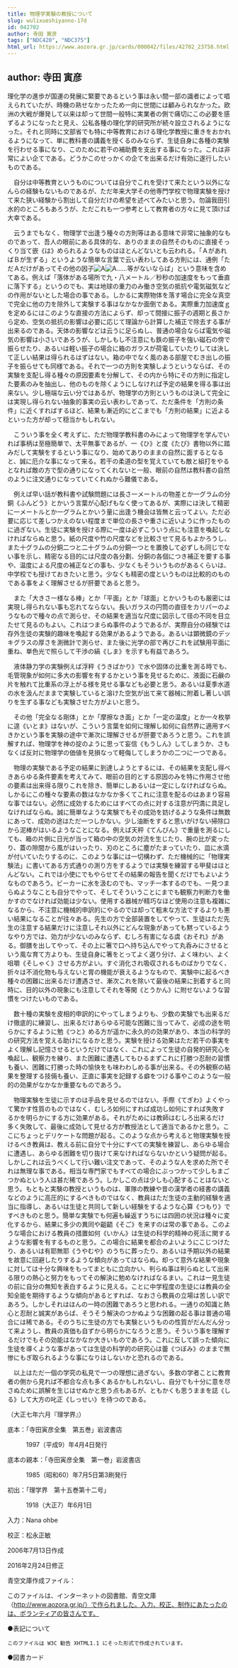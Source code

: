 ```yaml
---
title: 物理学実験の教授について
slug: wulixueshiyanno-17d
id: 042702
author: 寺田 寅彦
tags: ["NDC420", "NDC375"]
html_url: https://www.aozora.gr.jp/cards/000042/files/42702_23758.html
---
```


## author: 寺田 寅彦

理化学の進歩が国運の発展に緊要であるという事は永い間一部の識者によって唱えられていたが、時機の熟せなかったため一向に世間には顧みられなかった。欧洲の大戦が爆発して以来は却って世間一般特に実業者の側で痛切にこの必要を感ずるようになったと見え、公私各種の理化学的研究所が続々設立されるようになった。それと同時に文部省でも特に中等教育における理化学教授に重きをおかれるようになって、単に教科書の講義を授くるのみならず、生徒自身に各種の実験を行わせる事になり、このために若干の補助費を支出する事になった。これは非常によい企てである。どうかこのせっかくの企てを出来るだけ有効に遂行したいものである。

　自分は中等教育というものについては自分でこれを受けて来たという以外になんらの経験もないものであるが、ただ年来大学その他専門学校で物理実験を授けて来た狭い経験から割出して自分だけの希望を述べてみたいと思う。勿論我田引水的のところもあろうが、ただこれも一つ参考として教育者の方々に見て頂けば大幸である。

　云うまでもなく、物理学で出逢う種々の方則等はある意味で非常に抽象的なものであって、吾人の眼前にある具体的な、ありのままの自然そのものに直接そっくり当て嵌《は》められるようなものはほとんどないとも云われる。「ＡがあればＢが生ずる」というような簡単な言葉で云い表わしてある方則には、通例「ただＡだけがあってその他の因子![A](https://www.aozora.gr.jp/cards/000042/files/fig42702_01.png)![A](https://www.aozora.gr.jp/cards/000042/files/fig42702_02.png)……等がないならば」という意味を含めてある。例えば「落体がある場所で九・八メートル／秒秒の加速度をもって垂直に落下する」というのでも、実は地球の重力のみ働き空気の抵抗や電気磁気などの作用がないとした場合の事である。しかるに実際物体を落す場合に完全な真空で完全に他の力を除外して実験する事はなかなか面倒である。実際重力加速度ｇを定めるにはこのような直接の方法によらず、却って間接に振子の週期と長さから定め、空気の抵抗の影響は必要に応じて理論から計算した補正で除去する事が出来るのである。天体の影響などは云うに足らぬし、普通の場合ならば電気や磁気の影響は小さいであろうが、しかしもし不注意にも鉄の振子を強い磁石の傍で振らせたり、あるいは軽い振子の場合に箱のガラスが荷電していたりしては決して正しい結果は得られるはずはない。箱の中でなく風のある部屋でむき出しの振子を振らせても同様である。それで一つの方則を実験しようというならば、その実験を支配し得る種々の原因要素を分解して、その内から特にその方則に指定した要素のみを抽出し、他のものを除くようにしなければ予定の結果を得る事は出来ない。少し極端な云い分ではあるが、物理学の方則というものは決して完全には実現し得られない抽象的事実の云い表わしであって、ただ条件を「方則の条件」に近くすればするほど、結果も漸近的にどこまでも「方則の結果」に近よるといった方が却って穏当かもしれない。

　こういう事を全く考えずに、ただ物理学教科書のみによって物理学を学んでいれば事柄は至極簡単で、太平無事であるが、一《ひ》と度《たび》書物以外に踏みだして実験をするという事になり、始めてありのままの自然に面するとなると、誠に厄介な事になって来る。若干の柔道の型を覚えていても敵と組打をやるとなれば敵の方で型の通りになってくれないと一般、眼前の自然は教科書の自然のように注文通りになっていてくれぬから難儀である。

　例えば早い話が教科書や試験問題には長さ一メートルの物差とか一グラムの分銅《ふんどう》とかいう言葉が心配げもなく使ってあるが、実際には決して精密に一メートルとか一グラムとかいう量に出逢う機会は皆無と云ってよい。ただ必要に応じて差しつかえのない程度まで単位の長さや重さに近いように作ったものに過ぎない。生徒に実験を授ける際に一度は必ずこういう点にも注意を喚起しなければならぬと思う。紙の尺度や竹の尺度などを比較させて見るもよかろうし、また十グラムの分銅二つと二十グラムの分銅一つとを置換して必ずしも同じでない事を示し、精密なる目的には尺度の各分劃、分銅の各個につき補正を要する事や、温度による尺度の補正などの事も、少なくもそういうものがあるくらいは、中学校でも授けておきたいと思う。少なくも精密の度というものは比較的のものである事をよく理解させるが肝要であると思う。

　また「大きさ一様なる棒」とか「平面」とか「球面」とかいうものも厳密には実現し得られない事も忘れてならない。長いガラスの円筒の直径をカリパーのようなもので種々の点で測らせ、その結果を適当な尺度に図示して径の不同を目立たせて見るのもよい。これはつまらぬ事件のようであるが、実際自分の経験では存外生徒の実験的趣味を喚起する効果があるようである。あるいは顕微鏡のデッキグラスの厚さを測微計で測らせ、また後に光学の部で再びこれを試験用平面に重ね、単色光で照らして干渉の縞《しま》を示すも有益であろう。

　液体静力学の実験例えば浮秤《うきばかり》で水や固体の比重を測る時でも、毛管現象が如何に多大の影響を有するかという事を見せるために、液面に石鹸の片を触れて比重系の浮上がる様を見せる事なども必要と思う。あるいは夏季水道の水を汲んだままで実験していると溶けた空気が出て来て器械に附着し著しい誤りを生ずる事なども実験させた方がよいと思う。

　その他「完全なる剛体」とか「摩擦なき面」とか「一定の温度」とか一々枚挙に遑《いとま》はないが、こういう言葉を如何に理解し如何に自然界に適用すべきかという事を実験の途中で漸次に理解させるが肝要であろうと思う。これを誤解すれば、物理学を神の掟のように思って妄信《もうしん》してしまうか、さもなくば反対に物理学の価値を見損なって軽侮してしまうかの二つに一つである。

　物理の実験である予定の結果に到達しようとするには、その結果を支配し得べきあらゆる条件要素を考えてみて、眼前の目的とする原因のみを特に作用させ他の要素は出来得る限りこれを除き、簡単にしあるいは一定にしなければならぬ。しかるにこの種々な要素の数はなかなか多くてこれに注意を配るのはあまり容易な事ではない。必然に成効するためにはすべての点に対する注意が円満に具足しなければならぬ。誠に簡単なような実験でもその成効を妨げるような条件は無数にあって、成効の途はただ一つしかない。少し油断をすると思いがけない掃除口から泥棒がはいるようなことになる。例えば天秤《てんびん》で重量を測るにしても、箱の片側に日光が当って箱の中の空気の対流を生じたり、腕の比が変ったり、蓋の隙間から風がはいったり、刃のところに塵がたまっていたり、皿に水滴が付いていたりするのに、このような事には一切構わず、ただ機械的に「物理実験法」に書いてある方式通りの測り方をするようでは実験を練習する甲斐はほとんどない。これでは小使にでもやらせてその結果の報告を聞くだけでもよいようなものであろう。ビーカーに水を汲むのでも、マッチ一本するのでも、一見つまらぬようなことも自分でやって、そしてそういうことにまでも観察力判断力を働かすのでなければ効能は少ない。使用する器械が精巧なほど使用の注意も複雑になるから、不注意に機械的申訳的にやるのでは却って粗末な方法でするよりも悪い結果になることが往々ある。先生の方で全部装置をしてやって、生徒はただ先生の注意する結果だけに注意しそれ以外にどんな現象があっても黙っているようなやり方では、効力が少ないのみならず、むしろ有害になる虞《おそれ》がある。御膳を出してやって、その上に箸で口へ持ち込んでやって丸呑みにさせるという風な育て方よりも、生徒自身に箸をとってよく選り分け、よく味わい、よく咀嚼《そしゃく》させる方がよい。すぐ消化され吸収されるものばかりでなく、折々は不消化物も与えないと胃の機能が衰えるようなもので、実験中に起るべき種々の困難に出来るだけ遭遇させ、漸次これを除いて最後の結果に到着すると同時に、目的以外の現象にも注意してそれを等閑《とうかん》に附せないような習慣をつけたいものである。

　数十種の実験を皮相的申訳的にやってしまうよりも、少数の実験でも出来るだけ徹底的に練習し、出来るだけあらゆる可能な困難に当ってみて、必成の途を明らかにするように勉《つと》める方が遥かに永久的の効果があり、本当の科学的の研究方法を覚える助けになるかと思う。実験を授ける効果はただ若干の事実をよく理解し記憶させるというだけではなく、これによって生徒の自発的研究心を喚起し、観察力を練り、また困難に遭遇してもひるまずこれに打勝つ忍耐の習慣も養い、困難に打勝った時の愉快をも味わわしめる事が出来る。その外観察の結果を整理する技倆も養い、正直に事実を記録する癖をつける事やこのような一般的の効果がなかなか重要なものであろう。

　物理実験を生徒に示すのは手品を見せるのではない。手際《てぎわ》よくやって驚かす性質のものではなく、むしろ如何にすれば成功し如何にすれば失敗するかを明らかにする方に効果がある。それがためには教師はむしろ出来るだけ多く失敗して、最後に成効して見せる方が教授法として適当であるかと思う。ここにちょっとデリケートな問題が起る。このような点から考えると物理実験を授けるべき教員は、教える前に自分で十分にすべての実験を練習し、あらゆる場合に遭遇し、あらゆる困難を切り抜けて来なければならないかという疑問が起る。しかしこれは云うべくして行い難い注文であって、そのような人を求めた所でそれは無理な事である。相当な専門家でもすべての場合にぶっつかって少しもまごつかぬという人は甚だ稀であろう。しかしこの点は少しも心配することはないと思う。もともと実験の教授というものは、軍隊の教練や昔の漢学者の経書の講義などのように高圧的にするべきものではなく、教員はただ生徒の主動的経験を適当に指導し、あるいは生徒と共同して新しい経験をするような心算《つもり》ですべきものと思う。簡単な実験でも何遍も繰返すうちには四囲の状況は種々に変化するから、結果に多少の異同や齟齬《そご》を来すのは常の事である。このような場合における教員の措置如何《いかん》は生徒の科学的精神の死活に関するような影響を有するものと思う。この場合に結果を都合のよいようにこじつけたり、あるいは有耶無耶《うやむや》のうちに葬ったり、あるいは予期以外の結果を故意に回避したりするような傾向があってはならぬ。却って意外な結果や現象に対しては十分な興味をもってまともに立向かい、判らぬ事は判らぬとして出来る限りの熱心と努力をもってその解決に勉めなければなるまい。これは一見生徒の前に自分の無知を表白するように見える。ことに中学程度の生徒には教員の全知全能を期待するような傾向があるとすれば、なおさら教員の立場は苦しい訳であろう。しかしそれはほんの一時の困難であろうと思われる。一通りの知識と熱心と忍耐と誠実があらば、そうそう解決のつかぬような困難の起る事は普通の場合には稀である。そのうちに生徒の方でも実験というものの性質がだんだん分って来ようし、教員の真価も自ずから明らかになろうと思う。そういう事を理解するだけでもその効能はなかなか大きいものであろう。これに反して誤った傾向に生徒を導くような事があっては生徒の科学的の研究心は蕾《つぼみ》のままで無惨にもぎ取られるような事になりはしないかと恐れるのである。

　以上はただ一個の学究の私見で一つの理想に過ぎない。多数の学者ことに教育者の側から見れば不都合な点も多くあるかもしれないし、自分でも十分に意を尽さぬために誤解を生じはせぬかと思う点もあるが、ともかくも思うままを誌《しる》して大方の叱正《しっせい》を待つのである。

（大正七年六月『理学界』）













底本：「寺田寅彦全集　第五巻」岩波書店

　　　1997（平成9）年4月4日発行

底本の親本：「寺田寅彦全集　第一巻」岩波書店

　　　1985（昭和60）年7月5日第3刷発行

初出：「理学界　第十五巻第十二号」

　　　1918（大正7）年6月1日

入力：Nana ohbe

校正：松永正敏

2006年7月13日作成

2016年2月24日修正

青空文庫作成ファイル：

このファイルは、インターネットの図書館、青空文庫（http://www.aozora.gr.jp/）で作られました。入力、校正、制作にあたったのは、ボランティアの皆さんです。











●表記について


	このファイルは W3C 勧告 XHTML1.1 にそった形式で作成されています。







●図書カード